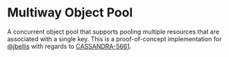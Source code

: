 # Multiway Object Pool

A concurrent object pool that supports pooling multiple resources that are associated with a single
key. This is a proof-of-concept implementation for  [@jbellis](https://github.com/jbellis) with
regards to [CASSANDRA-5661](https://issues.apache.org/jira/browse/CASSANDRA-5661).
